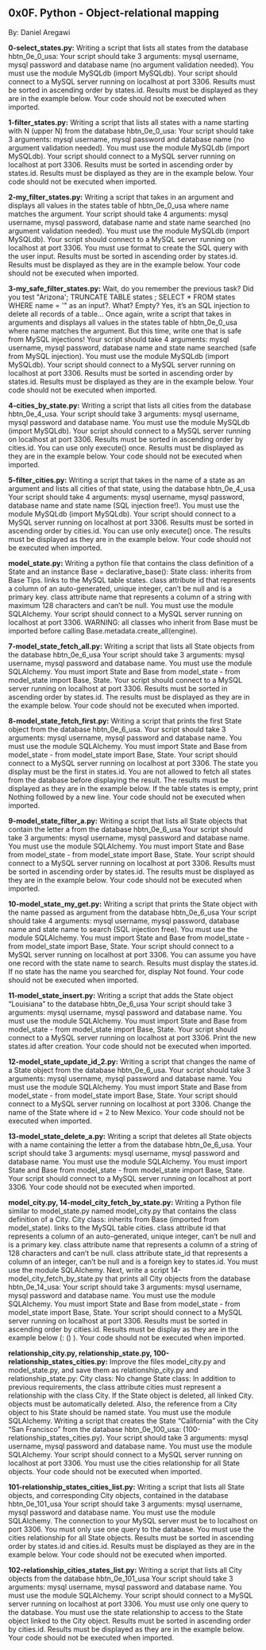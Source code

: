 ## 0x0F. Python - Object-relational mapping
By: Daniel Aregawi

**0-select_states.py:** Writing a script that lists all states from the database hbtn_0e_0_usa:
Your script should take 3 arguments: mysql username, mysql password and database name (no argument validation needed).
You must use the module MySQLdb (import MySQLdb).
Your script should connect to a MySQL server running on localhost at port 3306.
Results must be sorted in ascending order by states.id.
Results must be displayed as they are in the example below.
Your code should not be executed when imported.


**1-filter_states.py:** Writing a script that lists all states with a name starting with N (upper N) from the database hbtn_0e_0_usa:
Your script should take 3 arguments: mysql username, mysql password and database name (no argument validation needed).
You must use the module MySQLdb (import MySQLdb).
Your script should connect to a MySQL server running on localhost at port 3306.
Results must be sorted in ascending order by states.id.
Results must be displayed as they are in the example below.
Your code should not be executed when imported.


**2-my_filter_states.py:** Writing a script that takes in an argument and displays all values in the states table of hbtn_0e_0_usa where name matches the argument.
Your script should take 4 arguments: mysql username, mysql password, database name and state name searched (no argument validation needed).
You must use the module MySQLdb (import MySQLdb).
Your script should connect to a MySQL server running on localhost at port 3306.
You must use format to create the SQL query with the user input.
Results must be sorted in ascending order by states.id.
Results must be displayed as they are in the example below.
Your code should not be executed when imported.


**3-my_safe_filter_states.py:** Wait, do you remember the previous task? Did you test "Arizona'; TRUNCATE TABLE states ; SELECT * FROM states WHERE name = '" as an input?.
What? Empty?
Yes, it’s an SQL injection to delete all records of a table…
Once again, write a script that takes in arguments and displays all values in the states table of hbtn_0e_0_usa where name matches the argument. But this time, write one that is safe from MySQL injections!
Your script should take 4 arguments: mysql username, mysql password, database name and state name searched (safe from MySQL injection).
You must use the module MySQLdb (import MySQLdb).
Your script should connect to a MySQL server running on localhost at port 3306.
Results must be sorted in ascending order by states.id.
Results must be displayed as they are in the example below.
Your code should not be executed when imported.


**4-cities_by_state.py:** Writing a script that lists all cities from the database hbtn_0e_4_usa.
Your script should take 3 arguments: mysql username, mysql password and database name.
You must use the module MySQLdb (import MySQLdb).
Your script should connect to a MySQL server running on localhost at port 3306.
Results must be sorted in ascending order by cities.id.
You can use only execute() once.
Results must be displayed as they are in the example below.
Your code should not be executed when imported.


**5-filter_cities.py:** Writing a script that takes in the name of a state as an argument and lists all cities of that state, using the database hbtn_0e_4_usa
Your script should take 4 arguments: mysql username, mysql password, database name and state name (SQL injection free!).
You must use the module MySQLdb (import MySQLdb).
Your script should connect to a MySQL server running on localhost at port 3306.
Results must be sorted in ascending order by cities.id.
You can use only execute() once.
The results must be displayed as they are in the example below.
Your code should not be executed when imported.


**model_state.py:** Writing a python file that contains the class definition of a State and an instance Base = declarative_base():
State class:
inherits from Base Tips.
links to the MySQL table states.
class attribute id that represents a column of an auto-generated, unique integer, can’t be null and is a primary key.
class attribute name that represents a column of a string with maximum 128 characters and can’t be null.
You must use the module SQLAlchemy.
Your script should connect to a MySQL server running on localhost at port 3306.
WARNING: all classes who inherit from Base must be imported before calling Base.metadata.create_all(engine).


**7-model_state_fetch_all.py:** Writing a script that lists all State objects from the database hbtn_0e_6_usa
Your script should take 3 arguments: mysql username, mysql password and database name.
You must use the module SQLAlchemy.
You must import State and Base from model_state - from model_state import Base, State.
Your script should connect to a MySQL server running on localhost at port 3306.
Results must be sorted in ascending order by states.id.
The results must be displayed as they are in the example below.
Your code should not be executed when imported.


**8-model_state_fetch_first.py:** Writing a script that prints the first State object from the database hbtn_0e_6_usa.
Your script should take 3 arguments: mysql username, mysql password and database name.
You must use the module SQLAlchemy.
You must import State and Base from model_state - from model_state import Base, State.
Your script should connect to a MySQL server running on localhost at port 3306.
The state you display must be the first in states.id.
You are not allowed to fetch all states from the database before displaying the result.
The results must be displayed as they are in the example below.
If the table states is empty, print Nothing followed by a new line.
Your code should not be executed when imported.


**9-model_state_filter_a.py:** Writing a script that lists all State objects that contain the letter a from the database hbtn_0e_6_usa
Your script should take 3 arguments: mysql username, mysql password and database name.
You must use the module SQLAlchemy.
You must import State and Base from model_state - from model_state import Base, State.
Your script should connect to a MySQL server running on localhost at port 3306.
Results must be sorted in ascending order by states.id.
The results must be displayed as they are in the example below.
Your code should not be executed when imported.


**10-model_state_my_get.py:** Writing a script that prints the State object with the name passed as argument from the database hbtn_0e_6_usa
Your script should take 4 arguments: mysql username, mysql password, database name and state name to search (SQL injection free).
You must use the module SQLAlchemy.
You must import State and Base from model_state - from model_state import Base, State.
Your script should connect to a MySQL server running on localhost at port 3306.
You can assume you have one record with the state name to search.
Results must display the states.id.
If no state has the name you searched for, display Not found.
Your code should not be executed when imported.


**11-model_state_insert.py:** Writing a script that adds the State object “Louisiana” to the database hbtn_0e_6_usa
Your script should take 3 arguments: mysql username, mysql password and database name.
You must use the module SQLAlchemy.
You must import State and Base from model_state - from model_state import Base, State.
Your script should connect to a MySQL server running on localhost at port 3306.
Print the new states.id after creation.
Your code should not be executed when imported.


**12-model_state_update_id_2.py:** Writing a script that changes the name of a State object from the database hbtn_0e_6_usa.
Your script should take 3 arguments: mysql username, mysql password and database name.
You must use the module SQLAlchemy.
You must import State and Base from model_state - from model_state import Base, State.
Your script should connect to a MySQL server running on localhost at port 3306.
Change the name of the State where id = 2 to New Mexico.
Your code should not be executed when imported.


**13-model_state_delete_a.py:** Writing a script that deletes all State objects with a name containing the letter a from the database hbtn_0e_6_usa.
Your script should take 3 arguments: mysql username, mysql password and database name.
You must use the module SQLAlchemy.
You must import State and Base from model_state - from model_state import Base, State.
Your script should connect to a MySQL server running on localhost at port 3306.
Your code should not be executed when imported.


**model_city.py, 14-model_city_fetch_by_state.py:** Writing a Python file similar to model_state.py named model_city.py that contains the class definition of a City.
City class:
inherits from Base (imported from model_state).
links to the MySQL table cities.
class attribute id that represents a column of an auto-generated, unique integer, can’t be null and is a primary key.
class attribute name that represents a column of a string of 128 characters and can’t be null.
class attribute state_id that represents a column of an integer, can’t be null and is a foreign key to states.id.
You must use the module SQLAlchemy.
Next, write a script 14-model_city_fetch_by_state.py that prints all City objects from the database hbtn_0e_14_usa:
Your script should take 3 arguments: mysql username, mysql password and database name.
You must use the module SQLAlchemy.
You must import State and Base from model_state - from model_state import Base, State.
Your script should connect to a MySQL server running on localhost at port 3306.
Results must be sorted in ascending order by cities.id.
Results must be display as they are in the example below (<state name>: (<city id>) <city name>).
Your code should not be executed when imported.


**relationship_city.py, relationship_state.py, 100-relationship_states_cities.py:** Improve the files model_city.py and model_state.py, and save them as relationship_city.py and relationship_state.py:
City class:
No change
State class:
In addition to previous requirements, the class attribute cities must represent a relationship with the class City. If the State object is deleted, all linked City. objects must be automatically deleted. Also, the reference from a City object to his State should be named state.
You must use the module SQLAlchemy.
Writing a script that creates the State “California” with the City “San Francisco” from the database hbtn_0e_100_usa: (100-relationship_states_cities.py).
Your script should take 3 arguments: mysql username, mysql password and database name.
You must use the module SQLAlchemy.
Your script should connect to a MySQL server running on localhost at port 3306.
You must use the cities relationship for all State objects.
Your code should not be executed when imported.


**101-relationship_states_cities_list.py:** Writing a script that lists all State objects, and corresponding City objects, contained in the database hbtn_0e_101_usa
Your script should take 3 arguments: mysql username, mysql password and database name.
You must use the module SQLAlchemy.
The connection to your MySQL server must be to localhost on port 3306.
You must only use one query to the database.
You must use the cities relationship for all State objects.
Results must be sorted in ascending order by states.id and cities.id.
Results must be displayed as they are in the example below.
Your code should not be executed when imported.


**102-relationship_cities_states_list.py:** Writing a script that lists all City objects from the database hbtn_0e_101_usa
Your script should take 3 arguments: mysql username, mysql password and database name.
You must use the module SQLAlchemy.
Your script should connect to a MySQL server running on localhost at port 3306.
You must use only one query to the database.
You must use the state relationship to access to the State object linked to the City object.
Results must be sorted in ascending order by cities.id.
Results must be displayed as they are in the example below.
Your code should not be executed when imported.

